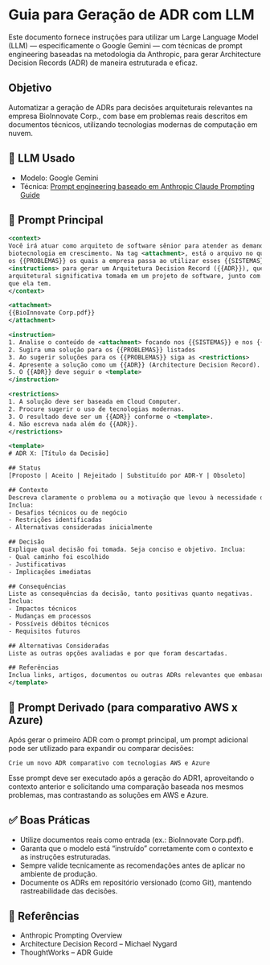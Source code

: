 # Guia para Geração de ADR com LLM
Este documento fornece instruções para utilizar um Large Language Model (LLM) — especificamente o Google Gemini — com técnicas de prompt engineering baseadas na metodologia da Anthropic, para gerar Architecture Decision Records (ADR) de maneira estruturada e eficaz.

## Objetivo
Automatizar a geração de ADRs para decisões arquiteturais relevantes na empresa BioInnovate Corp., com base em problemas reais descritos em documentos técnicos, utilizando tecnologias modernas de computação em nuvem.


## 🧠 LLM Usado  
- Modelo: Google Gemini
- Técnica: [Prompt engineering baseado em Anthropic Claude Prompting Guide](https://docs.anthropic.com/en/docs/build-with-claude/prompt-engineering/overview)


## 🧾 Prompt Principal
```xml
<context>
Você irá atuar como arquiteto de software sênior para atender as demandas da BioInnovate Corp., uma empresa de
biotecnologia em crescimento. Na tag <attachment>, está o arquivo no qual descreve os {{SISTEMAS}} utilizados e
os {{PROBLEMAS}} os quais a empresa passa ao utilizar esses {{SISTEMAS}}. Siga estritamente as instruções na tag
<instructions> para gerar um Arquitetura Decision Record ({{ADR}}), que é um documento que descreve uma decisão
arquitetural significativa tomada em um projeto de software, junto com o raciocínio por trás dela e o impacto
que ela tem.
</context>

<attachment>
{{BioInnovate Corp.pdf}}
</attachment>

<instruction>
1. Analise o conteúdo de <attachment> focando nos {{SISTEMAS}} e nos {{PROBLEMAS}}
2. Sugira uma solução para os {{PROBLEMAS}} listados 
3. Ao sugerir soluções para os {{PROBLEMAS}} siga as <restrictions> 
4. Apresente a solução como um {{ADR}} (Architecture Decision Record).
5. O {{ADR}} deve seguir o <template>
</instruction>

<restrictions>
1. A solução deve ser baseada em Cloud Computer.
2. Procure sugerir o uso de tecnologias modernas.
3. O resultado deve ser um {{ADR}} conforme o <template>.
4. Não escreva nada além do {{ADR}}.
</restrictions>

<template>
# ADR X: [Título da Decisão]

## Status
[Proposto | Aceito | Rejeitado | Substituído por ADR-Y | Obsoleto]

## Contexto
Descreva claramente o problema ou a motivação que levou à necessidade desta decisão de arquitetura.
Inclua:
- Desafios técnicos ou de negócio
- Restrições identificadas
- Alternativas consideradas inicialmente

## Decisão
Explique qual decisão foi tomada. Seja conciso e objetivo. Inclua:
- Qual caminho foi escolhido
- Justificativas
- Implicações imediatas

## Consequências
Liste as consequências da decisão, tanto positivas quanto negativas.
Inclua:
- Impactos técnicos
- Mudanças em processos
- Possíveis débitos técnicos
- Requisitos futuros

## Alternativas Consideradas
Liste as outras opções avaliadas e por que foram descartadas.

## Referências
Inclua links, artigos, documentos ou outras ADRs relevantes que embasaram a decisão.
</template>
```


## 🔄 Prompt Derivado (para comparativo AWS x Azure)

Após gerar o primeiro ADR com o prompt principal, um prompt adicional pode ser utilizado para expandir ou comparar decisões:

```
Crie um novo ADR comparativo com tecnologias AWS e Azure
```

Esse prompt deve ser executado após a geração do ADR1, aproveitando o contexto anterior e solicitando uma comparação baseada nos mesmos problemas, mas contrastando as soluções em AWS e Azure.


## ✅ Boas Práticas
- Utilize documentos reais como entrada (ex.: BioInnovate Corp.pdf).
- Garanta que o modelo está “instruído” corretamente com o contexto e as instruções estruturadas.
-	Sempre valide tecnicamente as recomendações antes de aplicar no ambiente de produção.
- Documente os ADRs em repositório versionado (como Git), mantendo rastreabilidade das decisões.


## 📎 Referências
-	Anthropic Prompting Overview
-	Architecture Decision Record – Michael Nygard
-	ThoughtWorks – ADR Guide
